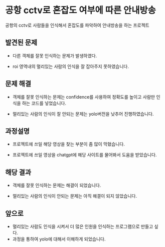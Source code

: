 # 공항 cctv로 혼잡도 여부에 따른 안내방송
공항의 cctv로 사람들을 인식해서 혼잡도를 파악하여 안내방송을 하는 프로젝트

## 발견된 문제
- 다른 객체를 잘못 인식하는 문제가 발생하였다.

- roi 영역내의 멀리있는 사람의 인식을 잘 잡아주지 못하였습니다.

## 문제 해결
- 객체를 잘못 인식하는 문제는 confidence를 사용하여 정확도를 높이고 사람만 인식을 하는 코드를 넣었습니다.

- 멀리있는 사람의 인식이 잘 안되는 문제는 yolo버전을 낮추어 진행하였습니다.

## 과정설명
- 프로젝트에 쓰일 해당 영상을 찾는 부분이 좀 많이 막혔습니다.

- 프로젝트에 쓰일 영상을 chatgpt에 해당 사이트를 물어봐서 도움을 받았습니다.

## 해당 결과
- 객체를 잘못 인식하는 문제는 해결이 되었습니다. 

- 멀리있는 사람의 인식이 안되는 문제는 아직 해결이 되지 않았습니다.

## 앞으로
- 멀리있는 사람도 인식을 시켜서 더 많은 인원을 인식하는 프로그램으로 만들고 싶다.
- 과정을 통하여 yolo에 대해서 이해하게 되었습니다.
